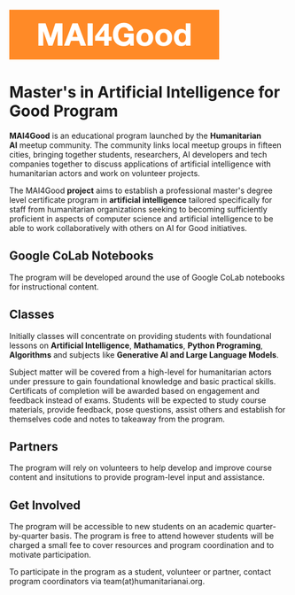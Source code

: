 ![MAI4Good](https://github.com/MAI4Good/program/blob/main/media/MAI4Good.png)

# Master's in Artificial Intelligence for Good Program

**MAI4Good** is an educational program launched by the **Humanitarian AI** meetup community. The community links local meetup groups in fifteen cities, bringing together students, researchers, AI developers and tech companies together to discuss applications of artificial intelligence with humanitarian actors and work on volunteer projects.

The MAI4Good **project** aims to establish a professional master's degree level certificate program in **artificial intelligence** tailored specifically for staff from humanitarian organizations seeking to becoming sufficiently proficient in aspects of computer science and artificial intelligence to be able to work collaboratively with others on AI for Good initiatives.

## Google CoLab Notebooks

The program will be developed around the use of Google CoLab notebooks for instructional content.

## Classes

Initially classes will concentrate on providing students with foundational lessons on **Artificial Intelligence**, **Mathamatics**, **Python Programing**, **Algorithms** and subjects like **Generative AI and Large Language Models**.

Subject matter will be covered from a high-level for humanitarian actors under pressure to gain foundational knowledge and basic practical skills. Certificats of completion will be awarded based on engagement and feedback instead of exams. Students will be expected to study course materials, provide feedback, pose questions, assist others and establish for themselves code and notes to takeaway from the program.

## Partners

The program will rely on volunteers to help develop and improve course content and insitutions to provide program-level input and assistance.

## Get Involved

The program will be accessible to new students on an academic quarter-by-quarter basis. The program is free to attend however students will be charged a small fee to cover resources and program coordination and to motivate participation.

To participate in the program as a student, volunteer or partner, contact program coordinators via team(at)humanitarianai.org.
